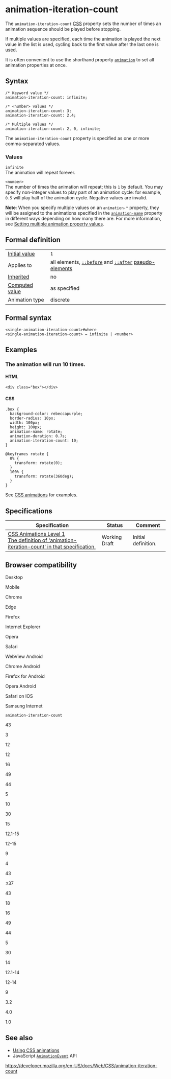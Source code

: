 # animation-iteration-count

The `animation-iteration-count` [CSS](https://developer.mozilla.org/en-US/docs/Web/CSS) property sets the number of times an animation sequence should be played before stopping.

If multiple values are specified, each time the animation is played the next value in the list is used, cycling back to the first value after the last one is used.

It is often convenient to use the shorthand property [`animation`](animation) to set all animation properties at once.

## Syntax

    /* Keyword value */
    animation-iteration-count: infinite;

    /* <number> values */
    animation-iteration-count: 3;
    animation-iteration-count: 2.4;

    /* Multiple values */
    animation-iteration-count: 2, 0, infinite;

The `animation-iteration-count` property is specified as one or more comma-separated values.

### Values

`infinite`  
The animation will repeat forever.

`<number>`  
The number of times the animation will repeat; this is `1` by default. You may specify non-integer values to play part of an animation cycle: for example, `0.5` will play half of the animation cycle. Negative values are invalid.

**Note**: When you specify multiple values on an `animation-*` property, they will be assigned to the animations specified in the [`animation-name`](animation-name) property in different ways depending on how many there are. For more information, see [Setting multiple animation property values](css_animations/using_css_animations#setting_multiple_animation_property_values).

## Formal definition

<table><tbody><tr class="odd"><td><a href="initial_value">Initial value</a></td><td><code>1</code></td></tr><tr class="even"><td>Applies to</td><td>all elements, <a href="::before"><code>::before</code></a> and <a href="::after"><code>::after</code></a> <a href="pseudo-elements">pseudo-elements</a></td></tr><tr class="odd"><td><a href="inheritance">Inherited</a></td><td>no</td></tr><tr class="even"><td><a href="computed_value">Computed value</a></td><td>as specified</td></tr><tr class="odd"><td>Animation type</td><td>discrete</td></tr></tbody></table>

## Formal syntax

    <single-animation-iteration-count>#where
    <single-animation-iteration-count> = infinite | <number>

## Examples

### The animation will run 10 times.

#### HTML

    <div class="box"></div>

#### CSS

    .box {
      background-color: rebeccapurple;
      border-radius: 10px;
      width: 100px;
      height: 100px;
      animation-name: rotate;
      animation-duration: 0.7s;
      animation-iteration-count: 10;
    }

    @keyframes rotate {
      0% {
        transform: rotate(0);
      }
      100% {
        transform: rotate(360deg);
      }
    }

See [CSS animations](css_animations/using_css_animations) for examples.

## Specifications

<table><thead><tr class="header"><th>Specification</th><th>Status</th><th>Comment</th></tr></thead><tbody><tr class="odd"><td><a href="https://drafts.csswg.org/css-animations-1/#animation-iteration-count">CSS Animations Level 1<br />
<span class="small">The definition of 'animation-iteration-count' in that specification.</span></a></td><td><span class="spec-wd">Working Draft</span></td><td>Initial definition.</td></tr></tbody></table>

## Browser compatibility

Desktop

Mobile

Chrome

Edge

Firefox

Internet Explorer

Opera

Safari

WebView Android

Chrome Android

Firefox for Android

Opera Android

Safari on IOS

Samsung Internet

`animation-iteration-count`

43

3

12

12

16

49

44

5

10

30

15

12.1-15

12-15

9

4

43

≤37

43

18

16

49

44

5

30

14

12.1-14

12-14

9

3.2

4.0

1.0

## See also

- [Using CSS animations](css_animations/using_css_animations)
- JavaScript [`AnimationEvent`](https://developer.mozilla.org/en-US/docs/Web/API/AnimationEvent) API

<a href="https://developer.mozilla.org/en-US/docs/Web/CSS/animation-iteration-count" class="_attribution-link">https://developer.mozilla.org/en-US/docs/Web/CSS/animation-iteration-count</a>
